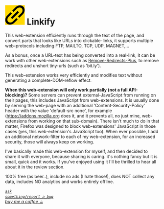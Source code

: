 <h1><img src="resources/icon.png" height="64" width="64"/> Linkify</h1>

This web-extension efficiently runs through the text of the page, 
and convert parts that looks like URLs into clickable-links, 
it supports multiple web-protocols including FTP, MAILTO, TCP, UDP, MAGNET,...

As a bonus, once a URL-text has being converted into a real-link, 
it can be work with other web-extensions such as <a href="https://addons.mozilla.org/en-GB/firefox/addon/remove-redirects-plus/">Remove-Redirects-Plus</a>, 
to remove redirects and unshort tiny-urls (such as 'bit.ly').

This web-extension works very efficiently and modifies text without generating a complete-DOM-reflow effect.



<strong>When this web-extension will only work partially (not a full API-blocking)?</strong>
Some servers can prevent external-JavaScript from running on their pages, this includes JavaScript from web-extensions. It is usually done by serving the web-page with an additional 'Content-Security-Policy' header with the value 'default-src none', for example (https://addons.mozilla.org does it, and it prevents all, no just mine, web-extensions from working on that sub-domain). There isn't much to do in that matter, Firefox was designed to block web-extensions' JavaScript in those cases (yes, this web-extension's JavaScript too). When ever possible, I add an additional network-filter to each of my web-extension, for an increased security, those will always keep on working.

I've basically made this web-extension for myself, and then decided to share it with everyone, because sharing is caring. it's nothing fancy but it is small, quick and it works. If you've enjoyed using it I'll be thrilled to hear all about it in the review section. 

100% free (as beer..), include no ads (I hate those!), does NOT collect any data, includes NO analytics and works entirely offline.




<!-- <a href="https://paypal.me/e1adkarak0"><img src="https://www.paypalobjects.com/webstatic/mktg/Logo/pp-logo-100px.png" alt="PayPal Donation"></a> -->
<a href="https://github.com/eladkarako/chrome_extensions/issues/new?title=Linkify%20-%20"><em><code>ask something/report a bug</code></em></a>  
<a href="https://paypal.me/e1adkarak0/5USD"><em>buy me a coffee ☕︎</em></a>  